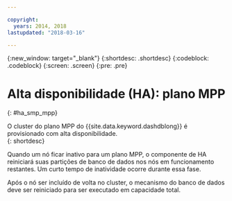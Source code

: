 ```yaml
---

copyright:
  years: 2014, 2018
lastupdated: "2018-03-16"

---
```


<!-- Attribute definitions --> 
{:new_window: target="_blank"}
{:shortdesc: .shortdesc}
{:codeblock: .codeblock}
{:screen: .screen}
{:pre: .pre}

# Alta disponibilidade (HA): plano MPP
{: #ha_smp_mpp}

O cluster do plano MPP do {{site.data.keyword.dashdblong}} é provisionado com alta
disponibilidade.  
{: shortdesc}

Quando um nó ficar inativo para um plano MPP, o componente de HA reiniciará suas partições de banco de dados nos nós
em funcionamento restantes. Um curto tempo de inatividade ocorre durante essa fase. 

Após o nó ser incluído de volta no cluster, o mecanismo do banco de dados deve ser reiniciado para ser executado em capacidade
total. 

